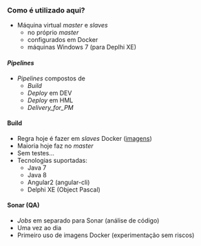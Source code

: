 ### Como é utilizado aqui?

- Máquina virtual _master_ e _slaves_
  - no próprio _master_
  - configurados em Docker
  - máquinas Windows 7 (para Deplhi XE)


#### _Pipelines_
- _Pipelines_ compostos de
  - _Build_
  - _Deploy_ em DEV
  - _Deploy_ em HML
  - _Delivery_for_PM_


#### Build

- Regra hoje é fazer em _slaves_ Docker ([imagens][1])
- Maioria hoje faz no _master_
- Sem testes...
- Tecnologias suportadas:
  - Java 7
  - Java 8
  - Angular2 (angular-cli)
  - Delphi XE (Object Pascal)


#### Sonar (QA)

- _Jobs_ em separado para Sonar (análise de código)
- Uma vez ao dia
- Primeiro uso de imagens Docker (experimentação sem riscos)

[1]:https://hub.docker.com/r/tramasoli/base-images/
